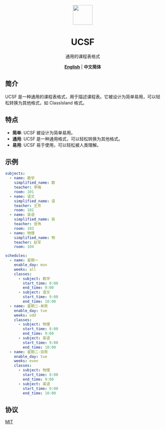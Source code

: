 
<div align="center">

<image src="http://m.qpic.cn/psc?/V51UyG6T2hLdbN0oEgHl3fEkH73KqJt7/TmEUgtj9EK6.7V8ajmQrEEsEylM*52lTktZHLze*PTbMCd2wg4o5kkEyKNVsVL9UM5xK4GLClF.TOL*ty*FnqAuxBQmobbAoJ.gYMo62EQY!/mnull&bo=wADAAAAAAAADByI!&rf=photolist&t=5" height="64"/>

# UCSF

通用的课程表格式

[**English**](../../README.md) | **中文简体**

</div>

## 简介

UCSF 是一种通用的课程表格式，用于描述课程表。它被设计为简单易用，可以轻松转换为其他格式，如 ClassIsland 格式。

## 特点

- **简单**: UCSF 被设计为简单易用。
- **通用**: UCSF 是一种通用格式，可以轻松转换为其他格式。
- **易用**: UCSF 易于使用，可以轻松被人类理解。

## 示例

```yaml
subjects:
  - name: 数学
    simplified_name: 数
    teacher: 李梅
    room: 101
  - name: 语文
    simplified_name: 语
    teacher: 王芳
    room: 102
  - name: 英语
    simplified_name: 英
    teacher: 张伟
    room: 103
  - name: 物理
    simplified_name: 物
    teacher: 赵军
    room: 104

schedules:
  - name: 星期一
    enable_day: mon
    weeks: all
    classes:
      - subject: 数学
        start_time: 8:00
        end_time: 9:00
      - subject: 语文
        start_time: 9:00
        end_time: 10:00
  - name: 星期二-单周
    enable_day: tue
    weeks: odd
    classes:
      - subject: 物理
        start_time: 8:00
        end_time: 9:00
      - subject: 英语
        start_time: 9:00
        end_time: 10:00
  - name: 星期二-双周
    enable_day: tue
    weeks: even
    classes:
      - subject: 物理
        start_time: 8:00
        end_time: 9:00
      - subject: 英语
        start_time: 9:00
        end_time: 10:00
```

## 协议

[MIT](./LICENSE)

